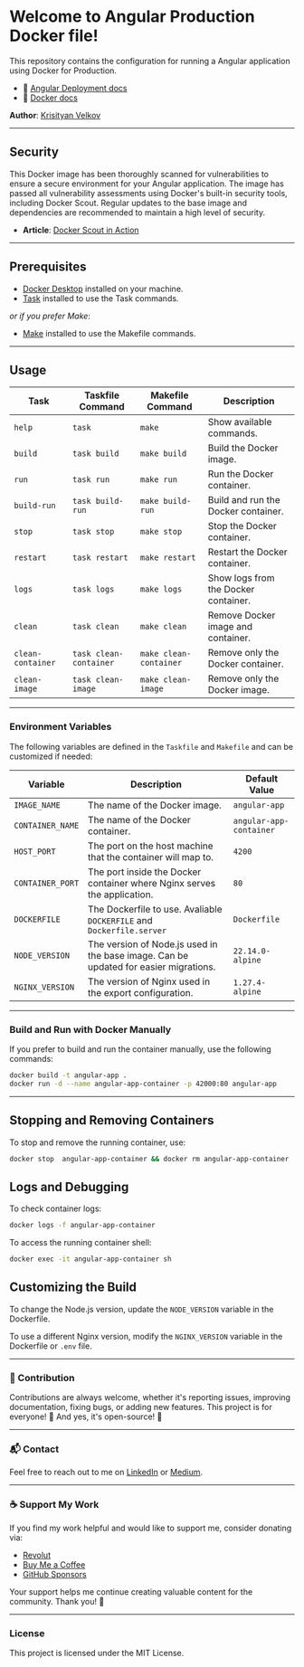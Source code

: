 # Welcome to Angular Production Docker file!

This repository contains the configuration for running a Angular application using Docker for Production.

- 📖 [Angular Deployment docs](https://angular.dev/tools/cli/deployment)
- 📖 [Docker docs](https://docs.docker.com/)

**Author**: [Krisityan Velkov](https://www.linkedin.com/in/kristiyan-velkov-763130b3/)

---

## Security

This Docker image has been thoroughly scanned for vulnerabilities to ensure a secure environment for your Angular application. The image has passed all vulnerability assessments using Docker's built-in security tools, including Docker Scout. Regular updates to the base image and dependencies are recommended to maintain a high level of security.

- **Article**: [Docker Scout in Action](https://levelup.gitconnected.com/docker-scout-in-action-63e7c812532a?sk=120903755538c5065585d458d5e1eaa8)

---

## Prerequisites

- [Docker Desktop](https://www.docker.com/products/docker-desktop/) installed on your machine.
- [Task](https://taskfile.dev/installation/) installed to use the Task commands.

_or if you prefer Make_:

- [Make](<https://en.wikipedia.org/wiki/Make_(software)>) installed to use the Makefile commands.

---

## Usage

| Task              | Taskfile Command       | Makefile Command       | Description                          |
| ----------------- | ---------------------- | ---------------------- | ------------------------------------ |
| `help`            | `task`                 | `make`                 | Show available commands.             |
| `build`           | `task build`           | `make build`           | Build the Docker image.              |
| `run`             | `task run`             | `make run`             | Run the Docker container.            |
| `build-run`       | `task build-run`       | `make build-run`       | Build and run the Docker container.  |
| `stop`            | `task stop`            | `make stop`            | Stop the Docker container.           |
| `restart`         | `task restart`         | `make restart`         | Restart the Docker container.        |
| `logs`            | `task logs`            | `make logs`            | Show logs from the Docker container. |
| `clean`           | `task clean`           | `make clean`           | Remove Docker image and container.   |
| `clean-container` | `task clean-container` | `make clean-container` | Remove only the Docker container.    |
| `clean-image`     | `task clean-image`     | `make clean-image`     | Remove only the Docker image.        |

---

### Environment Variables

The following variables are defined in the `Taskfile` and `Makefile` and can be customized if needed:

| Variable         | Description                                                                          | Default Value           |
| ---------------- | ------------------------------------------------------------------------------------ | ----------------------- |
| `IMAGE_NAME`     | The name of the Docker image.                                                        | `angular-app`           |
| `CONTAINER_NAME` | The name of the Docker container.                                                    | `angular-app-container` |
| `HOST_PORT`      | The port on the host machine that the container will map to.                         | `4200`                  |
| `CONTAINER_PORT` | The port inside the Docker container where Nginx serves the application.             | `80`                    |
| `DOCKERFILE`     | The Dockerfile to use. Avaliable `DOCKERFILE` and `Dockerfile.server`                | `Dockerfile`            |
| `NODE_VERSION`   | The version of Node.js used in the base image. Can be updated for easier migrations. | `22.14.0-alpine`        |
| `NGINX_VERSION`  | The version of Nginx used in the export configuration.                               | `1.27.4-alpine`         |

---

### Build and Run with Docker Manually

If you prefer to build and run the container manually, use the following commands:

```sh
docker build -t angular-app .
docker run -d --name angular-app-container -p 42000:80 angular-app
```

---

## Stopping and Removing Containers

To stop and remove the running container, use:

```sh
docker stop  angular-app-container && docker rm angular-app-container
```

## Logs and Debugging

To check container logs:

```sh
docker logs -f angular-app-container
```

To access the running container shell:

```sh
docker exec -it angular-app-container sh
```

## Customizing the Build

To change the Node.js version, update the `NODE_VERSION` variable in the Dockerfile.

To use a different Nginx version, modify the `NGINX_VERSION` variable in the Dockerfile or `.env` file.

---

### 📌 Contribution

Contributions are always welcome, whether it's reporting issues, improving documentation, fixing bugs, or adding new features. This project is for everyone! 💙
And yes, it's open-source! 🎉

---

### 📬 Contact

Feel free to reach out to me on [LinkedIn](https://www.linkedin.com/in/kristiyan-velkov-763130b3/) or [Medium](https://medium.com/@kristiyanvelkov).

---

### ☕ Support My Work

If you find my work helpful and would like to support me, consider donating via:

- [Revolut](https://revolut.me/kristiyanvelkov)
- [Buy Me a Coffee](https://www.buymeacoffee.com/kristiyanvelkov)
- [GitHub Sponsors](https://github.com/sponsors/kristiyan-velkov)

Your support helps me continue creating valuable content for the community. Thank you! 🚀

---

### License

This project is licensed under the MIT License.
